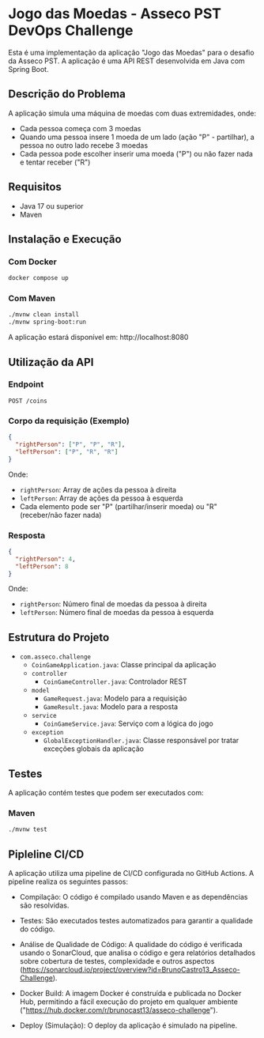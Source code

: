 # Jogo das Moedas - Asseco PST DevOps Challenge

Esta é uma implementação da aplicação "Jogo das Moedas" para o desafio da Asseco PST. A aplicação é uma API REST desenvolvida em Java com Spring Boot.

## Descrição do Problema

A aplicação simula uma máquina de moedas com duas extremidades, onde:

- Cada pessoa começa com 3 moedas
- Quando uma pessoa insere 1 moeda de um lado (ação "P" - partilhar), a pessoa no outro lado recebe 3 moedas
- Cada pessoa pode escolher inserir uma moeda ("P") ou não fazer nada e tentar receber ("R")

## Requisitos

- Java 17 ou superior
- Maven

## Instalação e Execução

### Com Docker 

```bash
docker compose up
```
### Com Maven

```bash
./mvnw clean install
./mvnw spring-boot:run
```


A aplicação estará disponível em: http://localhost:8080

## Utilização da API

### Endpoint

`POST /coins`

### Corpo da requisição (Exemplo)

```json
{
  "rightPerson": ["P", "P", "R"],
  "leftPerson": ["P", "R", "R"]
}
```

Onde:
- `rightPerson`: Array de ações da pessoa à direita
- `leftPerson`: Array de ações da pessoa à esquerda
- Cada elemento pode ser "P" (partilhar/inserir moeda) ou "R" (receber/não fazer nada)

### Resposta 

```json
{
  "rightPerson": 4,
  "leftPerson": 8
}
```

Onde:
- `rightPerson`: Número final de moedas da pessoa à direita
- `leftPerson`: Número final de moedas da pessoa à esquerda

## Estrutura do Projeto

- `com.asseco.challenge`
    - `CoinGameApplication.java`: Classe principal da aplicação
    - `controller`
        - `CoinGameController.java`: Controlador REST
    - `model`
        - `GameRequest.java`: Modelo para a requisição
        - `GameResult.java`: Modelo para a resposta
    - `service`
        - `CoinGameService.java`: Serviço com a lógica do jogo
    - `exception`
        - `GlobalExceptionHandler.java`: Classe responsável por tratar exceções globais da aplicação

## Testes

A aplicação contém testes que podem ser executados com:

### Maven

```bash
./mvnw test
```

## Pipleline CI/CD

A aplicação utiliza uma pipeline de CI/CD configurada no GitHub Actions. A pipeline realiza os seguintes passos:

- Compilação: O código é compilado usando Maven e as dependências são resolvidas.

- Testes: São executados testes automatizados para garantir a qualidade do código.

- Análise de Qualidade de Código: A qualidade do código é verificada usando o SonarCloud, que analisa o código e gera relatórios detalhados sobre cobertura de testes, complexidade e outros aspectos (https://sonarcloud.io/project/overview?id=BrunoCastro13_Asseco-Challenge).

- Docker Build: A imagem Docker é construída e publicada no Docker Hub, permitindo a fácil execução do projeto em qualquer ambiente ("https://hub.docker.com/r/brunocast13/asseco-challenge").

- Deploy (Simulação): O deploy da aplicação é simulado na pipeline.

